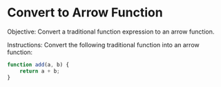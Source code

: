 # Convert to Arrow Function
Objective: Convert a traditional function expression to an arrow function.

Instructions:
Convert the following traditional function into an arrow function:
```js
function add(a, b) {
    return a + b;
}

```
